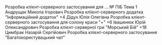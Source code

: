 Розробка клієнт-серверного застосування для ...
 №	ПІБ	Тема
 1	Андрущак Микола Ігорович	Розробка кліієнт-серверного додатка "Інформаційний додаток"
+4   Дідух Юлія Олегівна           Розробка клієнт-серверного застосування для солону краси "+" 
+6   Івашенюк Юрій Олександрович   Розробка клієнт-серверної гри "Морський Бій"
+18	Цимбрак Назарій Сергійович	  Розробка клієнт-серверного застосування "Багатокористувацький чат"
